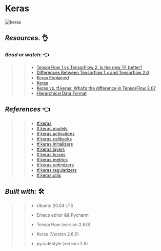 # Keras
![keras](https://user-images.githubusercontent.com/85587286/189944509-c3a4ba98-9dc6-4d38-8ef5-90f69af04ac3.gif)

## **_Resources._** 👌 

 

### **_Read or watch:_**  👈


>> * [TensorFlow 1 vs TensorFlow 2: Is the new TF better?](https://intranet.hbtn.io/rltoken/MaKLr6vMXwXfxPE76O9riw)
>> * [Differences Between Tensorflow 1.x and Tensorflow 2.0](https://intranet.hbtn.io/rltoken/B0gsi2941Q20JT7M2gNpwQ)
>> * [Keras Explained](https://intranet.hbtn.io/rltoken/Q6LXU1f1JwaOe7fakxQYMA)
>> * [Keras](https://intranet.hbtn.io/rltoken/aMY5GW_HGJwP9Q5wvSI-Pw) 
>> * [Keras vs. tf.keras: What’s the difference in TensorFlow 2.0?](https://intranet.hbtn.io/rltoken/5ydJAynv2tvxboAY6l0kyg)
>> * [Hierarchical Data Format](https://intranet.hbtn.io/rltoken/9wXncIBTP1NMQZ-djKipUw)

## **_References_**  👈

>> * [tf.keras](https://intranet.hbtn.io/rltoken/8d4MOKiPD_uAQsZMESHAEg)
>> * [tf.keras.models](https://intranet.hbtn.io/rltoken/kxyXWw_TGTZSU-zL-mOplg)
>> * [tf.keras.activations](https://intranet.hbtn.io/rltoken/BcrfQjmluFYgg5mw-ZSb8g)
>> * [tf.keras.callbacks](https://intranet.hbtn.io/rltoken/IGUsMn26TFvnsFxwohR-qQ)
>> * [tf.keras.initializers](https://intranet.hbtn.io/rltoken/TzfWV3oblkTEB2nzJcQFPA)
>> * [tf.keras.layers](https://intranet.hbtn.io/rltoken/Dd82ZLTHkpsfg99F72VKeQ)
>> * [tf.keras.losses](https://intranet.hbtn.io/rltoken/O2dfF4zjNiTqs00kh7WGcw)
>> * [tf.keras.metrics](https://intranet.hbtn.io/rltoken/Jy9tCP43xGUHaVHCRSPIwg)
>> * [tf.keras.optimizers](https://intranet.hbtn.io/rltoken/Ajww3cwZk4Tn0onIMYlsqQ)
>> * [tf.keras.regularizers](https://intranet.hbtn.io/rltoken/9R-gz17WUjuBZRDkb8FcSw)
>> * [tf.keras.utils](https://intranet.hbtn.io/rltoken/LRh9ApNMBnOnry5ntgrMZw)

## **_Built with:_** 🛠️

>> * Ubuntu 20.04 LTS
>> 
>> * Emacs editor && Pycharm
>> 
>> * TensorFlow (version 2.6.0) 
>> 
>> * Keras (Version 2.6.0)
>> 
>> * pycodestyle (version 2.6)
